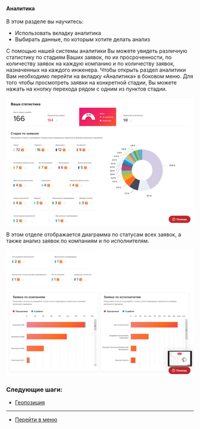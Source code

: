 <!-- Yandex.Metrika counter -->
<script type="text/javascript" >
   (function(m,e,t,r,i,k,a){m[i]=m[i]||function(){(m[i].a=m[i].a||[]).push(arguments)};
   m[i].l=1*new Date();k=e.createElement(t),a=e.getElementsByTagName(t)[0],k.async=1,k.src=r,a.parentNode.insertBefore(k,a)})
   (window, document, "script", "https://mc.yandex.ru/metrika/tag.js", "ym");
   ym('{{ site.yandex_metric }}', "init", {
        id:'{{ site.yandex_metric }}',
        clickmap:true,
        trackLinks:true,
        accurateTrackBounce:true,
        webvisor:true
   });
</script>
<noscript><div><img src="https://mc.yandex.ru/watch/'{{ site.yandex_metric }}'" style="position:absolute; left:-9999px;" alt="" /></div></noscript>
<!-- /Yandex.Metrika counter -->

#### Аналитика
В этом разделе вы научитесь:
- Использовать вкладку аналитика
- Выбирать данные, по которым хотите делать анализ

С помощью нашей системы аналитики Вы можете увидеть различную статистику по стадиям Ваших заявок, по их просроченности, по количеству заявок на каждую компанию и по количеству заявок, назначенных на каждого инженера. Чтобы открыть раздел аналитики Вам необходимо перейти на вкладку «Аналитика» в боковом меню. Для того чтобы просмотреть заявки на конкретной стадии, Вы можете нажать на кнопку перехода рядом с одним из пунктов стадии.

![analyt1.png](/attachments/images/ru/Analytics/analyt1.png)

В этом отделе отображается диаграмма по статусам всех заявок, а также анализ заявок по компаниям и по исполнителям.

![analyt2.png](/attachments/images/ru/Analytics/analyt2.png)



### Следующие шаги:
- [Геопозиция](./GeoPosition.md)

___
- [Перейти в меню](http://wiki.hubex.ru)
